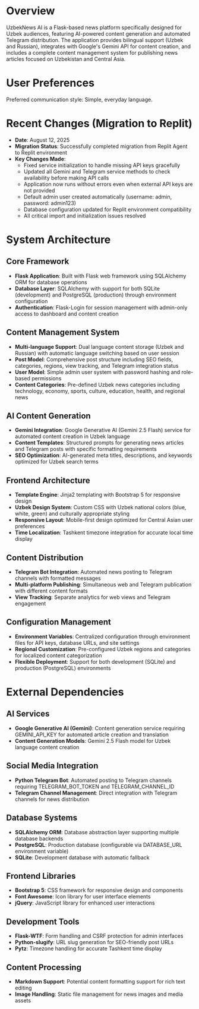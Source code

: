 # Overview

UzbekNews AI is a Flask-based news platform specifically designed for Uzbek audiences, featuring AI-powered content generation and automated Telegram distribution. The application provides bilingual support (Uzbek and Russian), integrates with Google's Gemini API for content creation, and includes a complete content management system for publishing news articles focused on Uzbekistan and Central Asia.

# User Preferences

Preferred communication style: Simple, everyday language.

# Recent Changes (Migration to Replit)

- **Date**: August 12, 2025
- **Migration Status**: Successfully completed migration from Replit Agent to Replit environment
- **Key Changes Made**:
  - Fixed service initialization to handle missing API keys gracefully
  - Updated all Gemini and Telegram service methods to check availability before making API calls
  - Application now runs without errors even when external API keys are not provided
  - Default admin user created automatically (username: admin, password: admin123)
  - Database configuration updated for Replit environment compatibility
  - All critical import and initialization issues resolved

# System Architecture

## Core Framework
- **Flask Application**: Built with Flask web framework using SQLAlchemy ORM for database operations
- **Database Layer**: SQLAlchemy with support for both SQLite (development) and PostgreSQL (production) through environment configuration
- **Authentication**: Flask-Login for session management with admin-only access to dashboard and content creation

## Content Management System
- **Multi-language Support**: Dual language content storage (Uzbek and Russian) with automatic language switching based on user session
- **Post Model**: Comprehensive post structure including SEO fields, categories, regions, view tracking, and Telegram integration status
- **User Model**: Simple admin user system with password hashing and role-based permissions
- **Content Categories**: Pre-defined Uzbek news categories including technology, economy, sports, culture, education, health, and regional news

## AI Content Generation
- **Gemini Integration**: Google Generative AI (Gemini 2.5 Flash) service for automated content creation in Uzbek language
- **Content Templates**: Structured prompts for generating news articles and Telegram posts with specific formatting requirements
- **SEO Optimization**: AI-generated meta titles, descriptions, and keywords optimized for Uzbek search terms

## Frontend Architecture
- **Template Engine**: Jinja2 templating with Bootstrap 5 for responsive design
- **Uzbek Design System**: Custom CSS with Uzbek national colors (blue, white, green) and culturally appropriate styling
- **Responsive Layout**: Mobile-first design optimized for Central Asian user preferences
- **Time Localization**: Tashkent timezone integration for accurate local time display

## Content Distribution
- **Telegram Bot Integration**: Automated news posting to Telegram channels with formatted messages
- **Multi-platform Publishing**: Simultaneous web and Telegram publication with different content formats
- **View Tracking**: Separate analytics for web views and Telegram engagement

## Configuration Management
- **Environment Variables**: Centralized configuration through environment files for API keys, database URLs, and site settings
- **Regional Customization**: Pre-configured Uzbek regions and categories for localized content categorization
- **Flexible Deployment**: Support for both development (SQLite) and production (PostgreSQL) environments

# External Dependencies

## AI Services
- **Google Generative AI (Gemini)**: Content generation service requiring GEMINI_API_KEY for automated article creation and translation
- **Content Generation Models**: Gemini 2.5 Flash model for Uzbek language content creation

## Social Media Integration
- **Python Telegram Bot**: Automated posting to Telegram channels requiring TELEGRAM_BOT_TOKEN and TELEGRAM_CHANNEL_ID
- **Telegram Channel Management**: Direct integration with Telegram channels for news distribution

## Database Systems
- **SQLAlchemy ORM**: Database abstraction layer supporting multiple database backends
- **PostgreSQL**: Production database (configurable via DATABASE_URL environment variable)
- **SQLite**: Development database with automatic fallback

## Frontend Libraries
- **Bootstrap 5**: CSS framework for responsive design and components
- **Font Awesome**: Icon library for user interface elements
- **jQuery**: JavaScript library for enhanced user interactions

## Development Tools
- **Flask-WTF**: Form handling and CSRF protection for admin interfaces
- **Python-slugify**: URL slug generation for SEO-friendly post URLs
- **Pytz**: Timezone handling for accurate Tashkent time display

## Content Processing
- **Markdown Support**: Potential content formatting support for rich text editing
- **Image Handling**: Static file management for news images and media assets